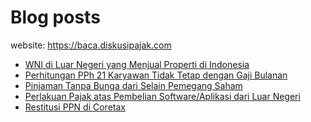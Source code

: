 # Blog posts

website: https://baca.diskusipajak.com

<!-- BLOG-POST-LIST:START -->
- [WNI di Luar Negeri yang Menjual Properti di Indonesia](https://baca.diskusipajak.com/wni-di-luar-negeri-yang-menjual-properti-di-indonesia/)
- [Perhitungan PPh 21 Karyawan Tidak Tetap dengan Gaji Bulanan](https://baca.diskusipajak.com/perhitungan-pph-21-karyawan-tidak-tetap-dengan-gaji-bulanan/)
- [Pinjaman Tanpa Bunga dari Selain Pemegang Saham](https://baca.diskusipajak.com/pinjaman-tanpa-bunga-dari-selain-pemegang-saham/)
- [Perlakuan Pajak atas Pembelian Software/Aplikasi dari Luar Negeri](https://baca.diskusipajak.com/perlakuan-pajak-atas-pembelian-software-aplikasi-dari-luar-negeri/)
- [Restitusi PPN di Coretax](https://baca.diskusipajak.com/restitusi-ppn-di-coretax/)
<!-- BLOG-POST-LIST:END -->

<!--
**kelaspajak/kelaspajak** is a ✨ _special_ ✨ repository because its `README.md` (this file) appears on your GitHub profile.

Here are some ideas to get you started:

- 🔭 I’m currently working on ...
- 🌱 I’m currently learning ...
- 👯 I’m looking to collaborate on ...
- 🤔 I’m looking for help with ...
- 💬 Ask me about ...
- 📫 How to reach me: ...
- 😄 Pronouns: ...
- ⚡ Fun fact: ...
-->
